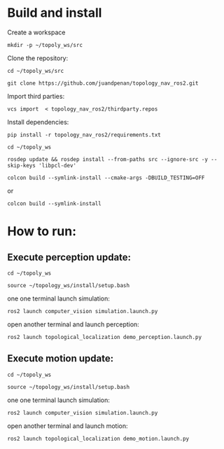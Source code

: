 # Build and install

Create a workspace
```
mkdir -p ~/topoly_ws/src
```
Clone the repository:
```
cd ~/topoly_ws/src
```
```
git clone https://github.com/juandpenan/topology_nav_ros2.git
```
Import third parties:
```
vcs import  < topology_nav_ros2/thirdparty.repos
```
Install dependencies:
```
pip install -r topology_nav_ros2/requirements.txt
```
```
cd ~/topoly_ws
```
```
rosdep update && rosdep install --from-paths src --ignore-src -y --skip-keys 'libpcl-dev'
```
```
colcon build --symlink-install --cmake-args -DBUILD_TESTING=OFF
```
or
```
colcon build --symlink-install
```
# How to run:

## Execute perception update:
```
cd ~/topoly_ws
```
```
source ~/topology_ws/install/setup.bash
```
one one terminal launch simulation:
```
ros2 launch computer_vision simulation.launch.py 
```
open another terminal and launch perception:
```
ros2 launch topological_localization demo_perception.launch.py
```


## Execute motion update:
```
cd ~/topoly_ws
```
```
source ~/topology_ws/install/setup.bash
```
one one terminal launch simulation:
```
ros2 launch computer_vision simulation.launch.py 
```
open another terminal and launch motion:
```
ros2 launch topological_localization demo_motion.launch.py
```
